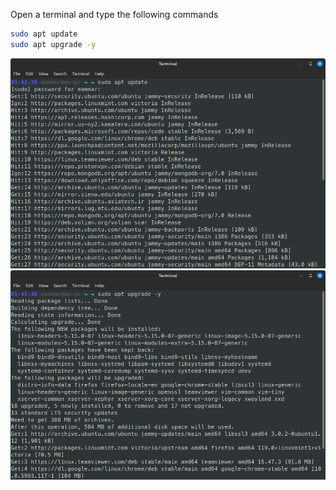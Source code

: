<a name="updating-system-packages"></a>

[//]: # (### Updating system packages)

Open a terminal and type the following commands

```bash
sudo apt update
sudo apt upgrade -y
```

![](https://github.com/soulimane-mammar/oop_cpp_course/blob/main/screenshots/Linux/apt_update.png?raw=true)
![](https://github.com/soulimane-mammar/oop_cpp_course/blob/main/screenshots/Linux/apt_upgrade.png?raw=true)
